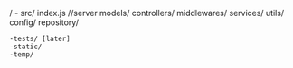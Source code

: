 /
    - src/
      index.js //server
      models/
      controllers/
      middlewares/
      services/
      utils/
      config/
      repository/

    -tests/ [later]
    -static/
    -temp/